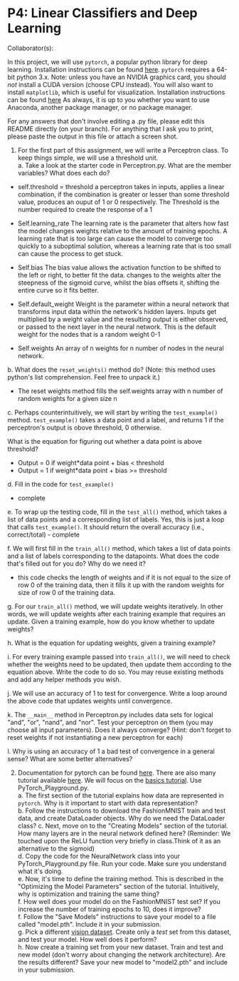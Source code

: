 # P4: Linear Classifiers and Deep Learning
Collaborator(s): 

In this project, we will use `pytorch`, a popular python library for deep learning. Installation instructions can be found [here](https://pytorch.org/get-started/locally/). `pytorch` requires a 64-bit python 3.x. 
Note: unless you have an NVIDIA graphics card, you should _not_ install a CUDA version (choose CPU instead).
You will also want to install `matplotlib`, which is useful for visualization. Installation instructions can be found [here](https://matplotlib.org/stable/users/installing.html)
As always, it is up to you whether you want to use Anaconda, another package manager, or no package manager.

For any answers that don't involve editing a .py file, please edit this README directly (on your branch). For anything that I ask you to print, please paste the output in this file or attach a screen shot.
    
1. For the first part of this assignment, we will write a Perceptron class. To keep things simple, we will use a threshold unit.    
a. Take a look at the starter code in Perceptron.py. What are the member variables? What does each do?  

- self.threshold = threshold
a perceptron takes in inputs, applies a linear combination, if the combination is greater or lesser than some threshold value, produces an ouput of 1 or 0 respectively. The Threshold is the number required to create the response of a 1

- Self.learning_rate
The learning rate is the parameter that alters how fast the model changes weights relative to the amount of training epochs. A learning rate that is too large can cause the model to converge too quickly to a suboptimal solution, whereas a learning rate that is too small can cause the process to get stuck.

- Self.bias
The bias value allows the activation function to be shifted to the left or right, to better fit the data. changes to the weights alter the steepness of the sigmoid curve, whilst the bias offsets it, shifting the entire curve so it fits better.

- Self.default_weight
Weight is the parameter within a neural network that transforms input data within the network's hidden layers. Inputs get multiplied by a weight value and the resulting output is either observed, or passed to the next layer in the neural network. This is the default weight for the nodes that is a random weight 0-1

- Self.weights
An array of n weights for n number of nodes in the neural network.  

b. What does the `reset_weights()` method do? (Note: this method uses python's list comprehension. Feel free to unpack it.)  
- The reset weights method fills the self.weights array with n number of random weights for a given size n 

c. Perhaps counterintuitively, we will start by writing the `test_example()` method. `test_example()` takes a data point and a label, and returns 1 if the perceptron's output is obove threshold, 0 otherwise.

   What is the equation for figuring out whether a data point is above threshold?  
   - Output = 0 if weight*data point + bias < threshold
   - Output = 1 if weight*data point + bias >= threshold

   d. Fill in the code for `test_example()`
   - complete
   
   e. To wrap up the testing code, fill in the `test_all()` method, which takes a list of data points and a corresponding list of labels.
        Yes, this is just a loop that calls `test_example()`. It should return the overall accuracy (i.e., correct/total)
        - complete
        
f. We will first fill in the `train_all()` method, which takes a list of data points and a list of labels corresponding to the datapoints.
   What does the code that's filled out for you do? Why do we need it?  
   - this code checks the length of weights and if it is not equal to the size of row 0 of the training data, then it fills it up with the random weights for size of row 0 of the training data. 
   
   g. For our `train_all()` method, we will update weights iteratively. In other words, we will update weights after each training example that requires an update.
   Given a training example, how do you know whether to update weights?  
   
   h. What is the equation for updating weights, given a training example?  
   
   i. For every training example passed into `train_all()`, we will need to check whether the weights need to be updated, then update them according to the equation above.
   Write the code to do so. You may reuse existing methods and add any helper methods you wish.  
   
   j. We will use an accuracy of 1 to test for convergence. Write a loop around the above code that updates weights until convergence.
   
k. The `__main__` method in Perceptron.py includes data sets for logical "and", "or", "nand", and "nor". Test your perceptron on them (you may choose all input parameters). Does it always converge?
   (Hint: don't forget to reset weights if not instantiating a new perceptron for each)  
   
l. Why is using an accuracy of 1 a bad test of convergence in a general sense? What are some better alternatives?
   
2. Documentation for pytorch can be found [here](https://pytorch.org/docs/stable/index.html). There are also many tutorial available [here](https://pytorch.org/tutorials/). We will focus on the [basics tutorial](https://pytorch.org/tutorials/beginner/basics/intro.html). Use PyTorch_Playground.py.    
a. The first section of the tutorial explains how data are represented in `pytorch`. Why is it important to start with data representation?  
   b. Follow the instructions to download the FashionMNIST train and test data, and create DataLoader objects. Why do we need the DataLoader class? 
   c. Next, move on to the "Creating Models" section of the tutorial. How many layers are in the neural network defined here? (Reminder: We touched upon the ReLU function very briefly in class.Think of it as an alternative to the sigmoid)  
   d. Copy the code for the NeuralNetwork class into your PyTorch_Playground.py file. Run your code. Make sure you understand what it's doing.  
   e. Now, it's time to define the training method. This is described in the "Optimizing the Model Parameters" section of the tutorial. Intuitively, why is optimization and training the same thing?  
   f. How well does your model do on the FashionMNIST test set? If you increase the number of training epochs to 10, does it improve?    
   f. Follow the "Save Models" instructions to save your model to a file called "model.pth". Include it in your submission.  
   g. Pick a different [vision dataset](https://pytorch.org/vision/stable/index.html). Create only a _test_ set from this dataset, and test your model. How well does it perform?  
   h. Now create a training set from your new dataset. Train and test and new model (don't worry about changing the network architecture). Are the results different? Save your new model to "model2.pth" and include in your submission.
